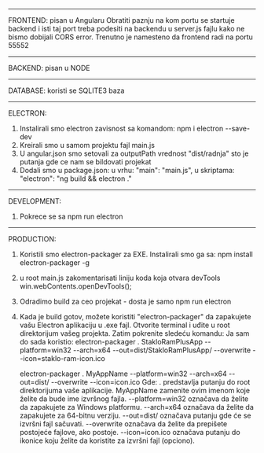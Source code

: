 -----------------------------------------------------------
FRONTEND: pisan u Angularu
Obratiti paznju na kom portu se startuje backend i isti taj port treba podesiti na backendu u server.js fajlu kako ne bismo dobijali CORS error. Trenutno je namesteno da frontend radi na portu 55552


------------------------------------------------------------
BACKEND: pisan u NODE



------------------------------------------------------------
DATABASE: koristi se SQLITE3 baza



------------------------------------------------------------
ELECTRON:
1. Instalirali smo electron zavisnost sa komandom: npm i electron --save-dev
2. Kreirali smo u samom projektu fajl main.js
3. U angular.json smo setovali za outputPath vrednost "dist/radnja" sto je putanja gde ce nam se bildovati projekat
4. Dodali smo u package.json:
  u vrhu:
    "main": "main.js",
  u skriptama:
    "electron": "ng build && electron ."

------------------------------------------------------------
DEVELOPMENT:
1. Pokrece se sa npm run electron


------------------------------------------------------------
PRODUCTION:
1. Koristili smo electron-packager za EXE. Instalirali smo ga sa:
npm install electron-packager -g
2. u root main.js zakomentarisati liniju koda koja otvara devTools
  win.webContents.openDevTools();
3. Odradimo build za ceo projekat - dosta je samo npm run electron
4. Kada je build gotov, možete koristiti "electron-packager" da zapakujete vašu Electron aplikaciju u .exe fajl.
    Otvorite terminal i uđite u root direktorijum vašeg projekta. Zatim pokrenite sledeću komandu:
    Ja sam do sada koristio:
    electron-packager . StakloRamPlusApp -- platform=win32 --arch=x64 --out=dist/StakloRamPlusApp/ --overwrite --icon=staklo-ram-icon.ico

    electron-packager . MyAppName --platform=win32 --arch=x64 --out=dist/ --overwrite --icon=icon.ico
Gde:
.                 predstavlja putanju do root direktorijuma vaše aplikacije.
MyAppName         zamenite ovim imenom koje želite da bude ime izvršnog fajla.
--platform=win32  označava da želite da zapakujete za Windows platformu.
--arch=x64        označava da želite da zapakujete za 64-bitnu verziju.
--out=dist/       označava putanju gde će se izvršni fajl sačuvati.
--overwrite       označava da želite da prepišete postojeće fajlove, ako postoje.
--icon=icon.ico   označava putanju do ikonice koju želite da koristite za izvršni fajl (opciono).
